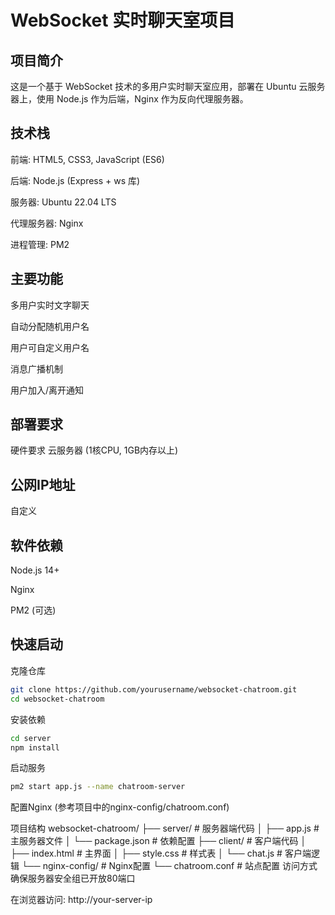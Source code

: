 # WebSocket 实时聊天室项目
## 项目简介
这是一个基于 WebSocket 技术的多用户实时聊天室应用，部署在 Ubuntu 云服务器上，使用 Node.js 作为后端，Nginx 作为反向代理服务器。

## 技术栈
前端: HTML5, CSS3, JavaScript (ES6)

后端: Node.js (Express + ws 库)

服务器: Ubuntu 22.04 LTS

代理服务器: Nginx

进程管理: PM2

## 主要功能
多用户实时文字聊天

自动分配随机用户名

用户可自定义用户名

消息广播机制

用户加入/离开通知

## 部署要求
硬件要求
云服务器 (1核CPU, 1GB内存以上)

## 公网IP地址
自定义
## 软件依赖
Node.js 14+

Nginx

PM2 (可选)

## 快速启动
克隆仓库
``` bash
git clone https://github.com/yourusername/websocket-chatroom.git
cd websocket-chatroom
```
安装依赖

``` bash
cd server
npm install
```
启动服务

```bash
pm2 start app.js --name chatroom-server
```
配置Nginx (参考项目中的nginx-config/chatroom.conf)

项目结构
websocket-chatroom/
├── server/               # 服务器端代码
│   ├── app.js           # 主服务器文件
│   └── package.json     # 依赖配置
├── client/              # 客户端代码
│   ├── index.html       # 主界面
│   ├── style.css        # 样式表
│   └── chat.js          # 客户端逻辑
└── nginx-config/        # Nginx配置
    └── chatroom.conf    # 站点配置
访问方式
确保服务器安全组已开放80端口

在浏览器访问: http://your-server-ip


